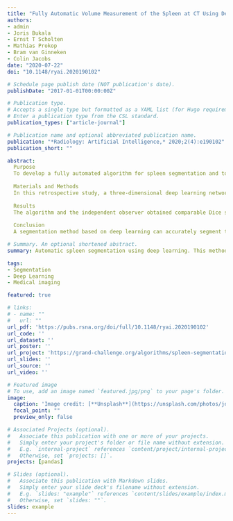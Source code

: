 ```yaml
---
title: "Fully Automatic Volume Measurement of the Spleen at CT Using Deep Learning"
authors:
- admin
- Joris Bukala
- Ernst T Scholten
- Mathias Prokop
- Bram van Ginneken
- Colin Jacobs
date: "2020-07-22"
doi: "10.1148/ryai.2020190102"

# Schedule page publish date (NOT publication's date).
publishDate: "2017-01-01T00:00:00Z"

# Publication type.
# Accepts a single type but formatted as a YAML list (for Hugo requirements).
# Enter a publication type from the CSL standard.
publication_types: ["article-journal"]

# Publication name and optional abbreviated publication name.
publication: "*Radiology: Artificial Intelligence,* 2020;2(4):e190102"
publication_short: ""

abstract:
  Purpose
  To develop a fully automated algorithm for spleen segmentation and to assess the performance of this algorithm in a large dataset.
  
  Materials and Methods
  In this retrospective study, a three-dimensional deep learning network was developed to segment the spleen on thorax-abdomen CT scans. Scans were extracted from patients undergoing oncologic treatment from 2014 to 2017. A total of 1100 scans from 1100 patients were used in this study, and 400 were selected for development of the algorithm. For testing, a dataset of 50 scans was annotated to assess the segmentation accuracy and was compared against the splenic index equation. In a qualitative observer experiment, an enriched set of 100 scan-pairs was used to evaluate whether the algorithm could aid a radiologist in assessing splenic volume change. The reference standard was set by the consensus of two other independent radiologists. A Mann-Whitney U test was conducted to test whether there was a performance difference between the algorithm and the independent observer.
  
  Results
  The algorithm and the independent observer obtained comparable Dice scores (P = .834) on the test set of 50 scans of 0.962 and 0.964, respectively. The radiologist had an agreement with the reference standard in 81% (81 of 100) of the cases after a visual classification of volume change, which increased to 92% (92 of 100) when aided by the algorithm.
  
  Conclusion
  A segmentation method based on deep learning can accurately segment the spleen on CT scans and may help radiologists to detect abnormal splenic volumes and splenic volume changes.

# Summary. An optional shortened abstract.
summary: Automatic spleen segmentation using deep learning. This method reaches radiologist performance.

tags:
- Segmentation
- Deep Learning
- Medical imaging

featured: true

# links:
# - name: ""
#   url: ""
url_pdf: 'https://pubs.rsna.org/doi/full/10.1148/ryai.2020190102'
url_code: ''
url_dataset: ''
url_poster: ''
url_project: 'https://grand-challenge.org/algorithms/spleen-segmentation/'
url_slides: ''
url_source: ''
url_video: ''

# Featured image
# To use, add an image named `featured.jpg/png` to your page's folder. 
image:
  caption: 'Image credit: [**Unsplash**](https://unsplash.com/photos/jdD8gXaTZsc)'
  focal_point: ""
  preview_only: false

# Associated Projects (optional).
#   Associate this publication with one or more of your projects.
#   Simply enter your project's folder or file name without extension.
#   E.g. `internal-project` references `content/project/internal-project/index.md`.
#   Otherwise, set `projects: []`.
projects: [pandas]

# Slides (optional).
#   Associate this publication with Markdown slides.
#   Simply enter your slide deck's filename without extension.
#   E.g. `slides: "example"` references `content/slides/example/index.md`.
#   Otherwise, set `slides: ""`.
slides: example
---
```

